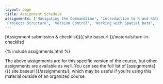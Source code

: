 ```yaml
---
layout: page
title: Assignment Schedule
assignments: ['Navigating the Commandline', 'Introduction to R and RStudio', 'Working with Data', 'Data Visualization',
'Projects Structure', 'Version Control', 'Working with Spatial Data', 'Project Week', 'Knitr', 'tidyr', 'Project Week']
---
```


[Assignment submission & checklist]({{ site.baseurl }}/materials/turn-in-checklist)

{% include assignments.html %}

The above assignments are for this specific version of the course, but other
assignments are available as well. You can see the full list of
[assignments]({{ site.baseurl }}/assignments/), which may be useful if you're using this material
outside of an organized course.

<!-- Schedule Management
- Update the `assignments:` list with `title:` from `assignments/` files. 
- Add 'Template' to `assignments:` to view the course template from `docs/`. 
- The remaining content should be left AS IS.
-->
